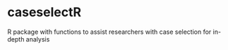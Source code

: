# caseselectR
R package with functions to assist researchers with case selection for in-depth analysis
